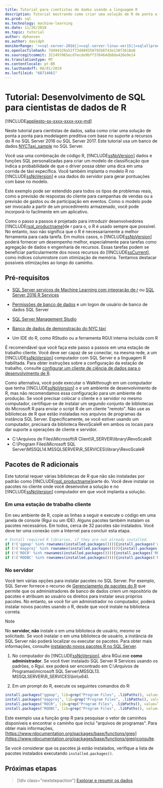 ```yaml
---
title: Tutorial para cientistas de dados usando a linguagem R
description: Tutorial mostrando como criar uma solução de R de ponta a ponta para análise no banco de dados.
ms.prod: sql
ms.technology: machine-learning
ms.date: 11/26/2018
ms.topic: tutorial
author: dphansen
ms.author: davidph
monikerRange: '>=sql-server-2016||>=sql-server-linux-ver15||=sqlallproducts-allversions'
ms.openlocfilehash: 7d494329a52f73d489350792b6f43e138f3618a8
ms.sourcegitcommit: 321497065ecd7ecde9bff378464db8da426e9e14
ms.translationtype: MT
ms.contentlocale: pt-BR
ms.lasthandoff: 08/01/2019
ms.locfileid: "68714661"
---
```

# <a name="tutorial-sql-development-for-r-data-scientists"></a>Tutorial: Desenvolvimento de SQL para cientistas de dados de R
[!INCLUDE[appliesto-ss-xxxx-xxxx-xxx-md](../../includes/appliesto-ss-xxxx-xxxx-xxx-md.md)]

Neste tutorial para cientistas de dados, saiba como criar uma solução de ponta a ponta para modelagem preditiva com base no suporte a recursos do R no SQL Server 2016 ou SQL Server 2017. Este tutorial usa um banco de dados [NYCTaxi_sample](demo-data-nyctaxi-in-sql.md) no SQL Server. 

Você usa uma combinação de código R, [!INCLUDE[ssNoVersion](../../includes/ssnoversion-md.md)] dados e funções SQL personalizadas para criar um modelo de classificação que indica a probabilidade de que o driver possa obter uma dica em uma corrida de táxi específica. Você também implanta o modelo R no [!INCLUDE[ssNoVersion](../../includes/ssnoversion-md.md)] e usa dados do servidor para gerar pontuações com base no modelo.

Este exemplo pode ser estendido para todos os tipos de problemas reais, como a previsão de respostas do cliente para campanhas de vendas ou a previsão de gastos ou de participação em eventos. Como o modelo pode ser invocado a partir de um procedimento armazenado, você pode incorporá-lo facilmente em um aplicativo.

Como o passo a passos é projetado para introduzir desenvolvedores [!INCLUDE[rsql_productname](../../includes/rsql-productname-md.md)]de r para o, o R é usado sempre que possível. No entanto, isso não significa que o R é necessariamente a melhor ferramenta para cada tarefa. Em muitos casos, o [!INCLUDE[ssNoVersion](../../includes/ssnoversion-md.md)] poderá fornecer um desempenho melhor, especialmente para tarefas como agregação de dados e engenharia de recursos.  Essas tarefas podem se beneficiar particularmente dos novos recursos do [!INCLUDE[ssCurrent](../../includes/sscurrent-md.md)], como índices columnstore com otimização de memória. Tentamos destacar possíveis otimizações ao longo do caminho.

## <a name="prerequisites"></a>Pré-requisitos

+ [SQL Server serviços de Machine Learning com integração de r](../install/sql-machine-learning-services-windows-install.md#verify-installation) ou [SQL Server 2016 R Services](../install/sql-r-services-windows-install.md)

+ [Permissões de banco de dados](../security/user-permission.md) e um logon de usuário de banco de dados SQL Server

+ [SQL Server Management Studio](https://docs.microsoft.com/sql/ssms/download-sql-server-management-studio-ssms)

+ [Banco de dados de demonstração do NYC táxi](demo-data-nyctaxi-in-sql.md)

+ Um IDE do R, como RStudio ou a ferramenta RGUI interna incluída com R

É recomendável que você faça este passo a passos em uma estação de trabalho cliente. Você deve ser capaz de se conectar, na mesma rede, a um [!INCLUDE[ssNoVersion](../../includes/ssnoversion-md.md)] computador com SQL Server e a linguagem R habilitada. Para obter instruções sobre a configuração da estação de trabalho, consulte [configurar um cliente de ciência de dados para o desenvolvimento de R](../r/set-up-a-data-science-client.md).

Como alternativa, você pode executar o Walkthrough em um computador que tenha [!INCLUDE[ssNoVersion](../../includes/ssnoversion-md.md)] o e um ambiente de desenvolvimento de R, mas não recomendamos essa configuração para um ambiente de produção. Se você precisar colocar o cliente e o servidor no mesmo computador, certifique-se de instalar um segundo conjunto de bibliotecas do Microsoft R para enviar o script R de um cliente "remoto". Não use as bibliotecas de R que estão instaladas nos arquivos de programas da instância SQL Server. Especificamente, se você estiver usando um computador, precisará da biblioteca RevoScaleR em ambos os locais para dar suporte a operações de cliente e servidor.

+ C:\Arquivos de Files\Microsoft\R Client\R_SERVER\library\RevoScaleR 
+ C:\Program Files\Microsoft SQL Server\MSSQL14.MSSQLSERVER\R_SERVICES\library\RevoScaleR

<a name="add-packages"></a>

## <a name="additional-r-packages"></a>Pacotes de R adicionais

Este tutorial requer várias bibliotecas de R que não são instaladas por padrão como [!INCLUDE[rsql_productname](../../includes/rsql-productname-md.md)]parte do. Você deve instalar os pacotes no cliente onde você desenvolve a solução e no [!INCLUDE[ssNoVersion](../../includes/ssnoversion-md.md)] computador em que você implanta a solução.

### <a name="on-a-client-workstation"></a>Em uma estação de trabalho cliente

Em seu ambiente de R, copie as linhas a seguir e execute o código em uma janela de console (Rgui ou um IDE). Alguns pacotes também instalam os pacotes necessários. Em todos, cerca de 32 pacotes são instalados. Você deve ter uma conexão com a Internet para concluir esta etapa.
    
  ```R
  # Install required R libraries, if they are not already installed.
  if (!('ggmap' %in% rownames(installed.packages()))){install.packages('ggmap')}
  if (!('mapproj' %in% rownames(installed.packages()))){install.packages('mapproj')}
  if (!('ROCR' %in% rownames(installed.packages()))){install.packages('ROCR')}
  if (!('RODBC' %in% rownames(installed.packages()))){install.packages('RODBC')}
  ```

### <a name="on-the-server"></a>No servidor

Você tem várias opções para instalar pacotes no SQL Server. Por exemplo, SQL Server fornece o recurso de [Gerenciamento de pacotes do R](../r/install-additional-r-packages-on-sql-server.md) que permite que os administradores de banco de dados criem um repositório de pacotes e atribuam ao usuário os direitos para instalar seus próprios pacotes. No entanto, se você for um administrador no computador, poderá instalar novos pacotes usando o R, desde que você instale na biblioteca correta.

> [!NOTE]
> No **servidor, não** instale o em uma biblioteca de usuário, mesmo se solicitado. Se você instalar o em uma biblioteca de usuário, a instância de SQL Server não poderá localizar ou executar os pacotes. Para obter mais informações, consulte [instalando novos pacotes R no SQL Server](../r/install-additional-r-packages-on-sql-server.md).

1. No computador do [!INCLUDE[ssNoVersion](../../includes/ssnoversion-md.md)], abra RGui.exe **como administrador**.  Se você tiver instalado SQL Server R Services usando os padrões, o Rgui. exe poderá ser encontrado em C:\Arquivos de Programas\microsoft SQL Server\MSSQL13. MSSQLSERVER\R_SERVICES\bin\x64).

2. Em um prompt do R, execute os seguintes comandos do R:
  
  ```R
  install.packages("ggmap", lib=grep("Program Files", .libPaths(), value=TRUE)[1])
  install.packages("mapproj", lib=grep("Program Files", .libPaths(), value=TRUE)[1])
  install.packages("ROCR", lib=grep("Program Files", .libPaths(), value=TRUE)[1])
  install.packages("RODBC", lib=grep("Program Files", .libPaths(), value=TRUE)[1])
  ```
  Este exemplo usa a função grep R para pesquisar o vetor de caminhos disponíveis e encontrar o caminho que inclui "arquivos de programas". Para obter mais informações, [https://www.rdocumentation.org/packages/base/functions/grep](https://www.rdocumentation.org/packages/base/functions/grep)consulte.

  Se você considerar que os pacotes já estão instalados, verifique a lista de pacotes instalados executando `installed.packages()`.

## <a name="next-steps"></a>Próximas etapas

> [!div class="nextstepaction"]
> [Explorar e resumir os dados](walkthrough-view-and-summarize-data-using-r.md)